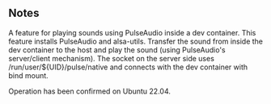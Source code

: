## Notes

A feature for playing sounds using PulseAudio inside a dev container. This feature installs PulseAudio and alsa-utils.
 Transfer the sound from inside the dev container to the host and play the sound (using PulseAudio's server/client mechanism). The socket on the server side uses /run/user/${UID}/pulse/native and connects with the dev container with bind mount.

Operation has been confirmed on Ubuntu 22.04.
